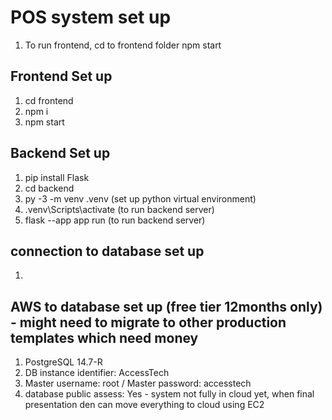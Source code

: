 # POS system set up
1. To run frontend, cd to frontend folder npm start

## Frontend Set up
1. cd frontend
2. npm i
3. npm start

## Backend Set up
1. pip install Flask
2. cd backend
3. py -3 -m venv .venv (set up python virtual environment)
4. .venv\Scripts\activate (to run backend server)
5. flask --app app run (to run backend server)

## connection to database set up
1. 


## AWS to database set up (free tier 12months only) - might need to migrate to other production templates which need money
1. PostgreSQL 14.7-R
2. DB instance identifier: AccessTech
3. Master username: root / Master password: accesstech
4. database public assess: Yes - system not fully in cloud yet, when final presentation den can move everything to cloud using EC2 